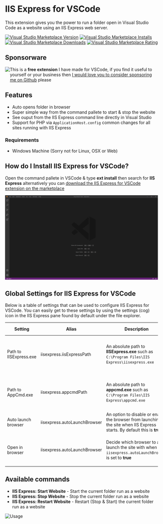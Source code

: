 # IIS Express for VSCode
This extension gives you the power to run a folder open in Visual Studio Code as a website using an IIS Express web server.

[![Visual Studio Marketplace Version](https://img.shields.io/visual-studio-marketplace/v/warren-buckley.iis-express?logo=visual-studio-code&style=for-the-badge)](https://marketplace.visualstudio.com/items?itemName=warren-buckley.iis-express)
[![Visual Studio Marketplace Installs](https://img.shields.io/visual-studio-marketplace/i/warren-buckley.iis-express?logo=visual-studio-code&style=for-the-badge)](https://marketplace.visualstudio.com/items?itemName=warren-buckley.iis-express)
[![Visual Studio Marketplace Downloads](https://img.shields.io/visual-studio-marketplace/d/warren-buckley.iis-express?logo=visual-studio-code&style=for-the-badge)](https://marketplace.visualstudio.com/items?itemName=warren-buckley.iis-express)
[![Visual Studio Marketplace Rating](https://img.shields.io/visual-studio-marketplace/r/warren-buckley.iis-express?logo=visual-studio-code&style=for-the-badge)](https://marketplace.visualstudio.com/items?itemName=warren-buckley.iis-express)

## Sponsorware
<a href="https://github.com/sponsors/warrenbuckley"><img src="https://github.githubassets.com/images/modules/site/sponsors/pixel-mona-heart.gif" align="left" height="45" /></a>
This is a **free extension** I have made for VSCode, if you find it useful to yourself or your business then <a href="https://github.com/sponsors/warrenbuckley">I would love you to consider sponsoring me on Github</a> please

## Features
* Auto opens folder in browser
* Super simple way from the command pallete to start & stop the website
* See ouput from the IIS Express command line directly in Visual Studio
* Support for PHP via `ApplicationHost.config` common changes for all sites running with IIS Express

### Requirements
* Windows Machine (Sorry not for Linux, OSX or Web)

## How do I Install IIS Express for VSCode?
Open the command pallete in VSCode & type **ext install** then search for **IIS Express** alternatively you can [download the IIS Express for VSCode extension on the marketplace](https://marketplace.visualstudio.com/items?itemName=warren-buckley.iis-expres)

![Installing IIS Express for VSCode](images/iis-express-install.gif)

## Global Settings for IIS Express for VSCode
Below is a table of settings that can be used to configure IIS Express for VSCode. You can easily get to these settings by using the settings (cog) icon in the IIS Express pane found by default under the file explorer.

Setting | Alias | Description | Default Value
--------|-------|-------------|------
Path to IISExpress.exe|iisexpress.iisExpressPath|An absolute path to **IISExpress.exe** such as `C:\Program Files\IIS Express\iisexpress.exe`|null - We try to use default program path location
Path to AppCmd.exe|iisexpress.appcmdPath|An absolute path to **appcmd.exe** such as `C:\Program Files\IIS Express\appcmd.exe`|null - We try to use default program path location
Auto launch browser|iisexpress.autoLaunchBrowser|An option to disable or enable the browser from launching the site when IIS Express starts. By default this is **true**|true
Open in browser|iisexpress.autoLaunchBrowser|Decide which browser to auto launch the site with when `iisexpress.autoLaunchBrowser` is set to **true**|default (default, chrome, msedge, firefox, opera)

## Available commands
* **IIS Express: Start Website** - Start the current folder run as a website
* **IIS Express: Stop Website** - Stop the current folder run as a website
* **IIS Express: Restart Website** - Restart (Stop & Start) the current folder run as a website

![Usage](images/iis-express-usage.gif)

